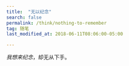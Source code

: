```yaml
---
title:  "无以纪念"
search: false
permalink: /think/nothing-to-remember
tag: 随笔
last_modified_at: 2018-06-11T08:06:00-05:00

---
```




*我想来纪念*，却无从下手。